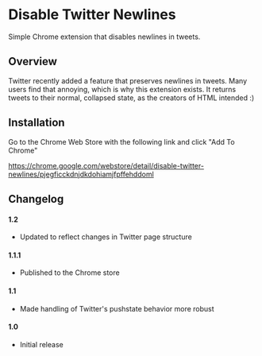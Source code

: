 Disable Twitter Newlines
========================

Simple Chrome extension that disables newlines in tweets.

Overview
--------

Twitter recently added a feature that preserves newlines in tweets.
Many users find that annoying, which is why this extension exists.
It returns tweets to their normal, collapsed state, as the creators of HTML intended :)

Installation
------------

Go to the Chrome Web Store with the following link and click "Add To Chrome"

https://chrome.google.com/webstore/detail/disable-twitter-newlines/pjegficckdnjdkdohiamjfpffehddoml

Changelog
---------

#### 1.2 ####

* Updated to reflect changes in Twitter page structure

#### 1.1.1 ####

* Published to the Chrome store

#### 1.1 ####

* Made handling of Twitter's pushstate behavior more robust

#### 1.0 ####

* Initial release
